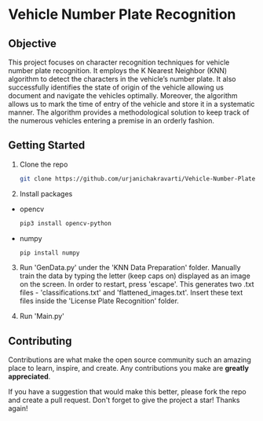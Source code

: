# Vehicle Number Plate Recognition 

## Objective 
This project focuses on character recognition techniques for vehicle number plate recognition. It employs the K Nearest Neighbor (KNN) algorithm to detect the characters in the vehicle’s number plate. It also successfully identifies the state of origin of the vehicle allowing us document and navigate the vehicles optimally. Moreover, the algorithm allows us to mark the time of entry of the vehicle and store it in a systematic manner. The algorithm provides a methodological solution to keep track of the numerous vehicles entering a premise in an orderly fashion.

## Getting Started
1. Clone the repo
   ```sh
   git clone https://github.com/urjanichakravarti/Vehicle-Number-Plate-Recognition.git
   ```
  
2. Install packages
* opencv
  ```sh
  pip3 install opencv-python
  ```
* numpy
  ```sh
  pip install numpy
  ```

3. Run 'GenData.py' under the 'KNN Data Preparation' folder. Manually train the data by typing the letter (keep caps on) displayed as an image on the screen. In order to restart, press 'escape'. This generates two .txt files - 'classifications.txt' and 'flattened_images.txt'. Insert these text files inside the 'License Plate Recognition' folder.

4. Run 'Main.py'

## Contributing

Contributions are what make the open source community such an amazing place to learn, inspire, and create. Any contributions you make are **greatly appreciated**.

If you have a suggestion that would make this better, please fork the repo and create a pull request. Don't forget to give the project a star! Thanks again!

